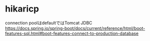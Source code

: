 # hikaricp

connection poolはdefaultではTomcat JDBC  
https://docs.spring.io/spring-boot/docs/current/reference/html/boot-features-sql.html#boot-features-connect-to-production-database
